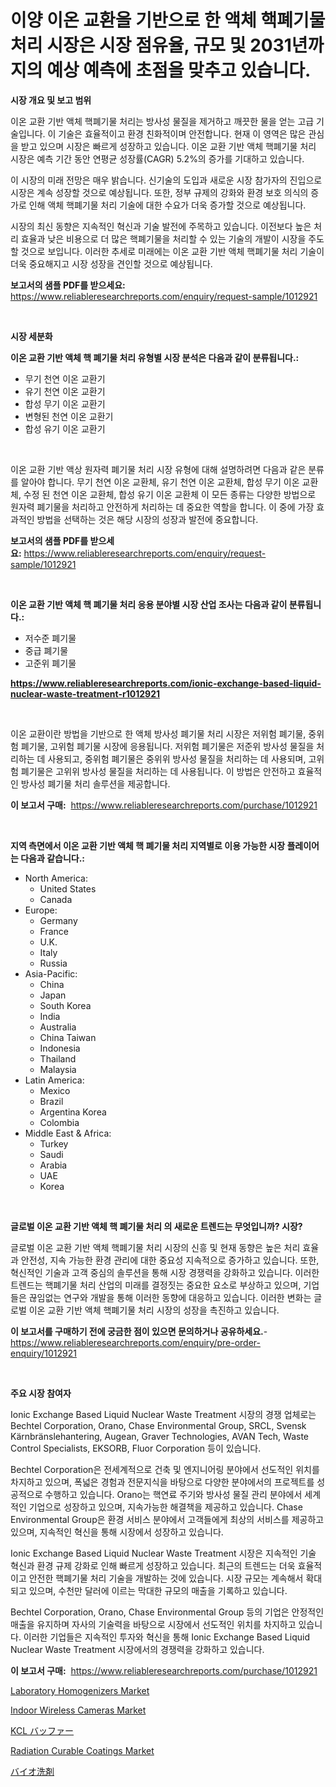 <p><h1>이양 이온 교환을 기반으로 한 액체 핵폐기물 처리 시장은 시장 점유율, 규모 및 2031년까지의 예상 예측에 초점을 맞추고 있습니다.</h1></p><p><strong>시장 개요 및 보고 범위</strong></p>
<p><p>이온 교환 기반 액체 핵폐기물 처리는 방사성 물질을 제거하고 깨끗한 물을 얻는 고급 기술입니다. 이 기술은 효율적이고 환경 친화적이며 안전합니다. 현재 이 영역은 많은 관심을 받고 있으며 시장은 빠르게 성장하고 있습니다. 이온 교환 기반 액체 핵폐기물 처리 시장은 예측 기간 동안 연평균 성장률(CAGR) 5.2%의 증가를 기대하고 있습니다.</p><p>이 시장의 미래 전망은 매우 밝습니다. 신기술의 도입과 새로운 시장 참가자의 진입으로 시장은 계속 성장할 것으로 예상됩니다. 또한, 정부 규제의 강화와 환경 보호 의식의 증가로 인해 액체 핵폐기물 처리 기술에 대한 수요가 더욱 증가할 것으로 예상됩니다.</p><p>시장의 최신 동향은 지속적인 혁신과 기술 발전에 주목하고 있습니다. 이전보다 높은 처리 효율과 낮은 비용으로 더 많은 핵폐기물을 처리할 수 있는 기술의 개발이 시장을 주도할 것으로 보입니다. 이러한 추세로 미래에는 이온 교환 기반 액체 핵폐기물 처리 기술이 더욱 중요해지고 시장 성장을 견인할 것으로 예상됩니다.</p></p>
<p><strong>보고서의 샘플 PDF를 받으세요:</strong> <a href="https://www.reliableresearchreports.com/enquiry/request-sample/1012921">https://www.reliableresearchreports.com/enquiry/request-sample/1012921</a></p>
<p>&nbsp;</p>
<p><strong>시장 세분화</strong></p>
<p><strong>이온 교환 기반 액체 핵 폐기물 처리 유형별 시장 분석은 다음과 같이 분류됩니다.:</strong></p>
<p><ul><li>무기 천연 이온 교환기</li><li>유기 천연 이온 교환기</li><li>합성 무기 이온 교환기</li><li>변형된 천연 이온 교환기</li><li>합성 유기 이온 교환기</li></ul></p>
<p>&nbsp;</p>
<p><p>이온 교환 기반 액상 원자력 폐기물 처리 시장 유형에 대해 설명하려면 다음과 같은 분류를 알아야 합니다. 무기 천연 이온 교환체, 유기 천연 이온 교환체, 합성 무기 이온 교환체, 수정 된 천연 이온 교환체, 합성 유기 이온 교환체 이 모든 종류는 다양한 방법으로 원자력 폐기물을 처리하고 안전하게 처리하는 데 중요한 역할을 합니다. 이 중에 가장 효과적인 방법을 선택하는 것은 해당 시장의 성장과 발전에 중요합니다.</p></p>
<p><strong>보고서의 샘플 PDF를 받으세요:</strong>&nbsp;<a href="https://www.reliableresearchreports.com/enquiry/request-sample/1012921">https://www.reliableresearchreports.com/enquiry/request-sample/1012921</a></p>
<p>&nbsp;</p>
<p><strong> 이온 교환 기반 액체 핵 폐기물 처리 응용 분야별 시장 산업 조사는 다음과 같이 분류됩니다.:</strong></p>
<p><ul><li>저수준 폐기물</li><li>중급 폐기물</li><li>고준위 폐기물</li></ul></p>
<p><strong><a href="https://www.reliableresearchreports.com/ionic-exchange-based-liquid-nuclear-waste-treatment-r1012921">https://www.reliableresearchreports.com/ionic-exchange-based-liquid-nuclear-waste-treatment-r1012921</a></strong></p>
<p>&nbsp;</p>
<p><p>이온 교환이란 방법을 기반으로 한 액체 방사성 폐기물 처리 시장은 저위험 폐기물, 중위험 폐기물, 고위험 폐기물 시장에 응용됩니다. 저위험 폐기물은 저준위 방사성 물질을 처리하는 데 사용되고, 중위험 폐기물은 중위위 방사성 물질을 처리하는 데 사용되며, 고위험 폐기물은 고위위 방사성 물질을 처리하는 데 사용됩니다. 이 방법은 안전하고 효율적인 방사성 폐기물 처리 솔루션을 제공합니다.</p></p>
<p><strong>이 보고서 구매:</strong>&nbsp; <a href="https://www.reliableresearchreports.com/purchase/1012921">https://www.reliableresearchreports.com/purchase/1012921</a></p>
<p>&nbsp;</p>
<p><strong>지역 측면에서 이온 교환 기반 액체 핵 폐기물 처리 지역별로 이용 가능한 시장 플레이어는 다음과 같습니다.:</strong></p>
<p><ul>
    <li>
        North America:
        <ul>
            <li>United States</li>
            <li>Canada</li>
        </ul>
    </li>
    <li>
        Europe:
        <ul>
            <li>Germany</li>
            <li>France</li>
            <li>U.K.</li>
            <li>Italy</li>
            <li>Russia</li>
        </ul>
    </li>
    <li>
        Asia-Pacific:
        <ul>
            <li>China</li>
            <li>Japan</li>
            <li>South Korea</li>
            <li>India</li>
            <li>Australia</li>
            <li>China Taiwan</li>
            <li>Indonesia</li>
            <li>Thailand</li>
            <li>Malaysia</li>
        </ul>
    </li>
    <li>
        Latin America:
        <ul>
            <li>Mexico</li>
            <li>Brazil</li>
            <li>Argentina Korea</li>
            <li>Colombia</li>
        </ul>
    </li>
    <li>
        Middle East & Africa:
        <ul>
            <li>Turkey</li>
            <li>Saudi</li>
            <li>Arabia</li>
            <li>UAE</li>
            <li>Korea</li>
        </ul>
    </li>
    </ul></p>
<p>&nbsp;</p>
<p><strong>글로벌 이온 교환 기반 액체 핵 폐기물 처리 의 새로운 트렌드는 무엇입니까? 시장?</strong></p>
<p><p>글로벌 이온 교환 기반 액체 핵폐기물 처리 시장의 신흥 및 현재 동향은 높은 처리 효율과 안전성, 지속 가능한 환경 관리에 대한 중요성 지속적으로 증가하고 있습니다. 또한, 혁신적인 기술과 고객 중심의 솔루션을 통해 시장 경쟁력을 강화하고 있습니다. 이러한 트렌드는 핵폐기물 처리 산업의 미래를 결정짓는 중요한 요소로 부상하고 있으며, 기업들은 끊임없는 연구와 개발을 통해 이러한 동향에 대응하고 있습니다. 이러한 변화는 글로벌 이온 교환 기반 액체 핵폐기물 처리 시장의 성장을 촉진하고 있습니다.</p></p>
<p><strong>이 보고서를 구매하기 전에 궁금한 점이 있으면 문의하거나 공유하세요.</strong>- <a href="https://www.reliableresearchreports.com/enquiry/pre-order-enquiry/1012921">https://www.reliableresearchreports.com/enquiry/pre-order-enquiry/1012921</a></p>
<p>&nbsp;</p>
<p><strong>주요 시장 참여자</strong></p>
<p><p>Ionic Exchange Based Liquid Nuclear Waste Treatment 시장의 경쟁 업체로는 Bechtel Corporation, Orano, Chase Environmental Group, SRCL, Svensk Kärnbränslehantering, Augean, Graver Technologies, AVAN Tech, Waste Control Specialists, EKSORB, Fluor Corporation 등이 있습니다.</p><p>Bechtel Corporation은 전세계적으로 건축 및 엔지니어링 분야에서 선도적인 위치를 차지하고 있으며, 폭넓은 경험과 전문지식을 바탕으로 다양한 분야에서의 프로젝트를 성공적으로 수행하고 있습니다. Orano는 핵연료 주기와 방사성 물질 관리 분야에서 세계적인 기업으로 성장하고 있으며, 지속가능한 해결책을 제공하고 있습니다. Chase Environmental Group은 환경 서비스 분야에서 고객들에게 최상의 서비스를 제공하고 있으며, 지속적인 혁신을 통해 시장에서 성장하고 있습니다.</p><p>Ionic Exchange Based Liquid Nuclear Waste Treatment 시장은 지속적인 기술 혁신과 환경 규제 강화로 인해 빠르게 성장하고 있습니다. 최근의 트렌드는 더욱 효율적이고 안전한 핵폐기물 처리 기술을 개발하는 것에 있습니다. 시장 규모는 계속해서 확대되고 있으며, 수천만 달러에 이르는 막대한 규모의 매출을 기록하고 있습니다.</p><p>Bechtel Corporation, Orano, Chase Environmental Group 등의 기업은 안정적인 매출을 유지하며 자사의 기술력을 바탕으로 시장에서 선도적인 위치를 차지하고 있습니다. 이러한 기업들은 지속적인 투자와 혁신을 통해 Ionic Exchange Based Liquid Nuclear Waste Treatment 시장에서의 경쟁력을 강화하고 있습니다.</p></p>
<p><strong>이 보고서 구매:</strong>&nbsp;&nbsp;<a href="https://www.reliableresearchreports.com/purchase/1012921">https://www.reliableresearchreports.com/purchase/1012921</a></p>
<p><p><a href="https://github.com/khayangel/Market-Research-Report-List-3/blob/main/laboratory-homogenizers-market.md">Laboratory Homogenizers Market</a></p><p><a href="https://view.publitas.com/reportprime-1/indoor-wireless-cameras-market-trends-and-market-analysis-forecasted-for-period-2024-2031/">Indoor Wireless Cameras Market</a></p><p><a href="https://github.com/qwpelcjko9242629/Market-Research-Report-List-1/blob/main/381210229414.md">KCL バッファー</a></p><p><a href="https://issuu.com/reportprime-2/docs/radiation-curable-coatings-market-s_3a9ad833573701">Radiation Curable Coatings Market</a></p><p><a href="https://github.com/gfggqjbfys368009/Market-Research-Report-List-1/blob/main/923240529415.md">バイオ洗剤</a></p></p>